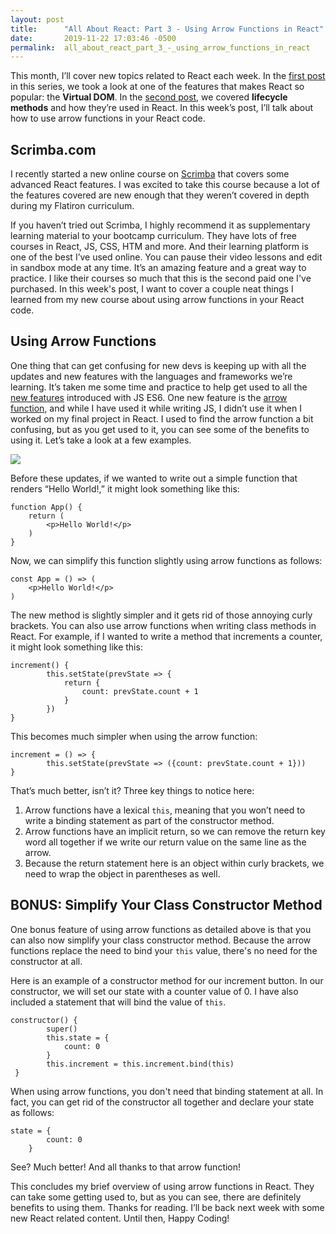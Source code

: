 ```yaml
---
layout: post
title:      "All About React: Part 3 - Using Arrow Functions in React"
date:       2019-11-22 17:03:46 -0500
permalink:  all_about_react_part_3_-_using_arrow_functions_in_react
---
```



This month, I’ll cover new topics related to React each week.  In the [first post](http://crackingthecode.net/all_about_react_part_1_-_the_virtual_dom) in this series, we took a look at one of the features that makes React so popular: the **Virtual DOM**.  In the [second post](http://crackingthecode.net/all_about_react_part_2_-_lifecycle_methods), we covered **lifecycle methods** and how they’re used in React.  In this week’s post, I’ll talk about how to use arrow functions in your React code.

## Scrimba.com

I recently started a new online course on [Scrimba](https://scrimba.com/) that covers some advanced React features.  I was excited to take this course because a lot of the features covered are new enough that they weren’t covered in depth during my Flatiron curriculum.  

If you haven’t tried out Scrimba, I highly recommend it as supplementary learning material to your bootcamp curriculum.  They have lots of free courses in React, JS, CSS, HTM and more.  And their learning platform is one of the best I’ve used online.  You can pause their video lessons and edit in sandbox mode at any time.  It’s an amazing feature and a great way to practice.  I like their courses so much that this is the second paid one I've purchased.  In this week's post, I want to cover a couple neat things I learned from my new course about using arrow functions in your React code.

## Using Arrow Functions

One thing that can get confusing for new devs is keeping up with all the updates and new features with the languages and frameworks we’re learning.  It’s taken me some time and practice to help get used to all the [new features](http://es6-features.org/#Constants) introduced with JS ES6.  One new feature is the [arrow function](https://developer.mozilla.org/en-US/docs/Web/JavaScript/Reference/Functions/Arrow_functions), and while I have used it while writing JS, I didn’t use it when I worked on my final project in React.  I used to find the arrow function a bit confusing, but as you get used to it, you can see some of the benefits to using it.  Let’s take a look at a few examples.

![](https://scotch-res.cloudinary.com/image/upload/w_auto,q_auto:good,f_auto/v1561344201/tbepoamnyxtlx8soszhd.png)

Before these updates, if we wanted to write out a simple function that renders “Hello World!,” it might look something like this:

```
function App() {
    return (
        <p>Hello World!</p>
    )
}
```
Now, we can simplify this function slightly using arrow functions as follows:

```
const App = () => (
    <p>Hello World!</p>
)
```

The new method is slightly simpler and it gets rid of those annoying curly brackets.  You can also use arrow functions when writing class methods in React.  For example, if I wanted to write a method that increments a counter, it might look something like this:

```
increment() {
        this.setState(prevState => {
            return {
                count: prevState.count + 1
            }
        })
}
```

This becomes much simpler when using the arrow function:

```
increment = () => {
        this.setState(prevState => ({count: prevState.count + 1}))
}
```

That’s much better, isn’t it?  Three key things to notice here:
1. Arrow functions have a lexical ```this```, meaning that you won’t need to write a binding statement as part of the constructor method.  
2. Arrow functions have an implicit return, so we can remove the return key word all together if we write our return value on the same line as the arrow.  
3. Because the return statement here is an object within curly brackets, we need to wrap the object in parentheses as well.

## BONUS: Simplify Your Class Constructor Method

One bonus feature of using arrow functions as detailed above is that you can also now simplify your class constructor method.  Because the arrow functions replace the need to bind your ```this``` value, there's no need for the constructor at all.  

Here is an example of a constructor method for our increment button.  In our constructor, we will set our state with a counter value of 0.  I have also included a statement that will bind the value of ```this```.

```
constructor() {
        super()
        this.state = {
            count: 0
        }
        this.increment = this.increment.bind(this)
 }
```

When using arrow functions, you don't need that binding statement at all.  In fact, you can get rid of the constructor all together and declare your state as follows:

```
state = {
        count: 0
    }
```

See?  Much better!  And all thanks to that arrow function!  

This concludes my brief overview of using arrow functions in React.  They can take some getting used to, but as you can see, there are definitely benefits to using them.  Thanks for reading.  I’ll be back next week with some new React related content.  Until then, Happy Coding!



